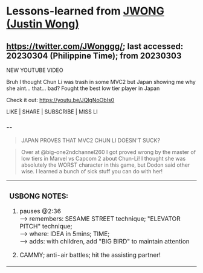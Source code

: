 # Lessons-learned from [JWONG (Justin Wong)](https://twitter.com/JWonggg?ref_src=twsrc%5Egoogle%7Ctwcamp%5Eserp%7Ctwgr%5Eauthor)

## https://twitter.com/JWonggg/; last accessed: 20230304 (Philippine Time); from 20230303


NEW YOUTUBE VIDEO

Bruh I thought Chun Li was trash in some MVC2 but Japan showing me why she aint... that... bad? Fought the best low tier player in Japan

Check it out: https://youtu.be/JQlgNoObIs0

LIKE | SHARE | SUBSCRIBE | MISS LI

### --

> JAPAN PROVES THAT MVC2 CHUN LI DOESN'T SUCK?

> Over at @big-one2ndchannel260 I got proved wrong by the master of low tiers in Marvel vs Capcom 2 about Chun-Li! I thought she was absolutely the WORST character in this game, but Dodon said other wise. I learned a bunch of sick stuff you can do with her! 

   <table>
 <tr><td>
 
### USBONG NOTES: 

1) pauses @2:36<br/>
--> remembers: SESAME STREET technique; "ELEVATOR PITCH" technique;<br/>
--> where: IDEA in 5mins; TIME;<br/>
--> adds: with children, add "BIG BIRD" to maintain attention
   
2) CAMMY; anti-air battles; hit the assisting partner!
    
  </td></tr>
</table>
